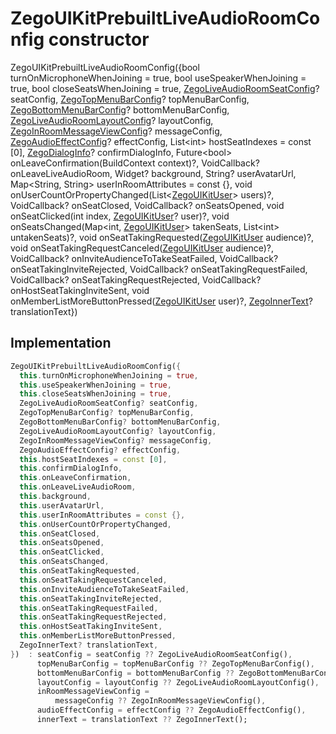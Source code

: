


# ZegoUIKitPrebuiltLiveAudioRoomConfig constructor







ZegoUIKitPrebuiltLiveAudioRoomConfig({bool turnOnMicrophoneWhenJoining = true, bool useSpeakerWhenJoining = true, bool closeSeatsWhenJoining = true, [ZegoLiveAudioRoomSeatConfig](../../zego_uikit_prebuilt_live_audio_room/ZegoLiveAudioRoomSeatConfig-class.md)? seatConfig, [ZegoTopMenuBarConfig](../../zego_uikit_prebuilt_live_audio_room/ZegoTopMenuBarConfig-class.md)? topMenuBarConfig, [ZegoBottomMenuBarConfig](../../zego_uikit_prebuilt_live_audio_room/ZegoBottomMenuBarConfig-class.md)? bottomMenuBarConfig, [ZegoLiveAudioRoomLayoutConfig](../../zego_uikit_prebuilt_live_audio_room/ZegoLiveAudioRoomLayoutConfig-class.md)? layoutConfig, [ZegoInRoomMessageViewConfig](../../zego_uikit_prebuilt_live_audio_room/ZegoInRoomMessageViewConfig-class.md)? messageConfig, [ZegoAudioEffectConfig](../../zego_uikit_prebuilt_live_audio_room/ZegoAudioEffectConfig-class.md)? effectConfig, List&lt;int> hostSeatIndexes = const [0], [ZegoDialogInfo](../../zego_uikit_prebuilt_live_audio_room/ZegoDialogInfo-class.md)? confirmDialogInfo, Future&lt;bool> onLeaveConfirmation(BuildContext context)?, VoidCallback? onLeaveLiveAudioRoom, Widget? background, String? userAvatarUrl, Map&lt;String, String> userInRoomAttributes = const {}, void onUserCountOrPropertyChanged(List&lt;[ZegoUIKitUser](../../zego_uikit_prebuilt_live_audio_room/ZegoUIKitUser-class.md)> users)?, VoidCallback? onSeatClosed, VoidCallback? onSeatsOpened, void onSeatClicked(int index, [ZegoUIKitUser](../../zego_uikit_prebuilt_live_audio_room/ZegoUIKitUser-class.md)? user)?, void onSeatsChanged(Map&lt;int, [ZegoUIKitUser](../../zego_uikit_prebuilt_live_audio_room/ZegoUIKitUser-class.md)> takenSeats, List&lt;int> untakenSeats)?, void onSeatTakingRequested([ZegoUIKitUser](../../zego_uikit_prebuilt_live_audio_room/ZegoUIKitUser-class.md) audience)?, void onSeatTakingRequestCanceled([ZegoUIKitUser](../../zego_uikit_prebuilt_live_audio_room/ZegoUIKitUser-class.md) audience)?, VoidCallback? onInviteAudienceToTakeSeatFailed, VoidCallback? onSeatTakingInviteRejected, VoidCallback? onSeatTakingRequestFailed, VoidCallback? onSeatTakingRequestRejected, VoidCallback? onHostSeatTakingInviteSent, void onMemberListMoreButtonPressed([ZegoUIKitUser](../../zego_uikit_prebuilt_live_audio_room/ZegoUIKitUser-class.md) user)?, [ZegoInnerText](../../zego_uikit_prebuilt_live_audio_room/ZegoInnerText-class.md)? translationText})





## Implementation

```dart
ZegoUIKitPrebuiltLiveAudioRoomConfig({
  this.turnOnMicrophoneWhenJoining = true,
  this.useSpeakerWhenJoining = true,
  this.closeSeatsWhenJoining = true,
  ZegoLiveAudioRoomSeatConfig? seatConfig,
  ZegoTopMenuBarConfig? topMenuBarConfig,
  ZegoBottomMenuBarConfig? bottomMenuBarConfig,
  ZegoLiveAudioRoomLayoutConfig? layoutConfig,
  ZegoInRoomMessageViewConfig? messageConfig,
  ZegoAudioEffectConfig? effectConfig,
  this.hostSeatIndexes = const [0],
  this.confirmDialogInfo,
  this.onLeaveConfirmation,
  this.onLeaveLiveAudioRoom,
  this.background,
  this.userAvatarUrl,
  this.userInRoomAttributes = const {},
  this.onUserCountOrPropertyChanged,
  this.onSeatClosed,
  this.onSeatsOpened,
  this.onSeatClicked,
  this.onSeatsChanged,
  this.onSeatTakingRequested,
  this.onSeatTakingRequestCanceled,
  this.onInviteAudienceToTakeSeatFailed,
  this.onSeatTakingInviteRejected,
  this.onSeatTakingRequestFailed,
  this.onSeatTakingRequestRejected,
  this.onHostSeatTakingInviteSent,
  this.onMemberListMoreButtonPressed,
  ZegoInnerText? translationText,
})  : seatConfig = seatConfig ?? ZegoLiveAudioRoomSeatConfig(),
      topMenuBarConfig = topMenuBarConfig ?? ZegoTopMenuBarConfig(),
      bottomMenuBarConfig = bottomMenuBarConfig ?? ZegoBottomMenuBarConfig(),
      layoutConfig = layoutConfig ?? ZegoLiveAudioRoomLayoutConfig(),
      inRoomMessageViewConfig =
          messageConfig ?? ZegoInRoomMessageViewConfig(),
      audioEffectConfig = effectConfig ?? ZegoAudioEffectConfig(),
      innerText = translationText ?? ZegoInnerText();
```







